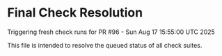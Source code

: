 # Final Check Resolution

Triggering fresh check runs for PR #96 - Sun Aug 17 15:55:00 UTC 2025

This file is intended to resolve the queued status of all check suites.

